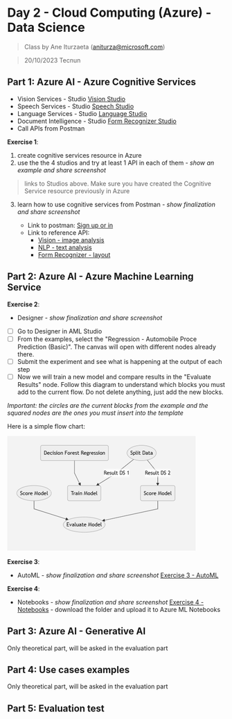 # Day 2 - Cloud Computing (Azure) - Data Science

> Class by Ane Iturzaeta (aniturza@microsoft.com)

> 20/10/2023 Tecnun

## Part 1: Azure AI - Azure Cognitive Services

* Vision Services - Studio [Vision Studio](https://portal.vision.cognitive.azure.com/gallery/featured)
* Speech Services - Studio [Speech Studio](https://speech.microsoft.com/portal)
* Language Services - Studio [Language Studio](https://language.cognitive.azure.com/)
* Document Intelligence - Studio [Form Recognizer Studio](https://formrecognizer.appliedai.azure.com/studio)
* Call APIs from Postman

**Exercise 1**: 

1. create cognitive services resource in Azure
2. use the the 4 studios and try at least 1 API in each of them - *show an example and share screenshot*

> links to Studios above. Make sure you have created the Cognitive Service resource previously in Azure

3. learn how to use cognitive services from Postman - *show finalization and share screenshot*

	* Link to postman: [Sign up or in](https://www.postman.com/)
	* Link to reference API: 
		* [Vision - image analysis](https://learn.microsoft.com/en-us/rest/api/computervision/2023-02-01-preview/image-analysis/analyze?tabs=HTTP)
		* [NLP - text analysis](https://learn.microsoft.com/en-us/rest/api/language/2023-04-15-preview/text-analysis-runtime/analyze-text?tabs=HTTP)
		* [Form Recognizer - layout](https://learn.microsoft.com/en-us/azure/ai-services/document-intelligence/quickstarts/get-started-sdks-rest-api?view=doc-intel-3.1.0&pivots=programming-language-rest-apie)


## Part 2: Azure AI - Azure Machine Learning Service

**Exercise 2**:

* Designer - *show finalization and share screenshot*
 - [ ] Go to Designer in AML Studio 
 - [ ] From the examples, select the "Regression - Automobile Proce Prediction (Basic)". The canvas will open with different nodes already there. 
 - [ ] Submit the experiment and see what is happening at the output of each step
 - [ ] Now we will train a new model and compare results in the "Evaluate Results" node. Follow this diagram to understand which blocks you must add to the current flow. Do not delete anything, just add the new blocks.  

*Important: the circles are the current blocks from the example and the squared nodes are the ones you must insert into the template*

Here is a simple flow chart:

![diagram](media/diagram-designer.png)


**Exercise 3**:

* AutoML - *show finalization and share screenshot*
[Exercise 3 - AutoML](https://learn.microsoft.com/en-us/azure/machine-learning/tutorial-first-experiment-automated-ml?view=azureml-api-2) 


**Exercise 4**:

* Notebooks - *show finalization and share screenshot*
[Exercise 4 - Notebooks](https://github.com/murggu/tecnun-cc-23/day2/Exercise4-notebooks) - download the folder and upload it to Azure ML Notebooks


## Part 3: Azure AI - Generative AI

Only theoretical part, will be asked in the evaluation part

## Part 4: Use cases examples

Only theoretical part, will be asked in the evaluation part

## Part 5: Evaluation test

